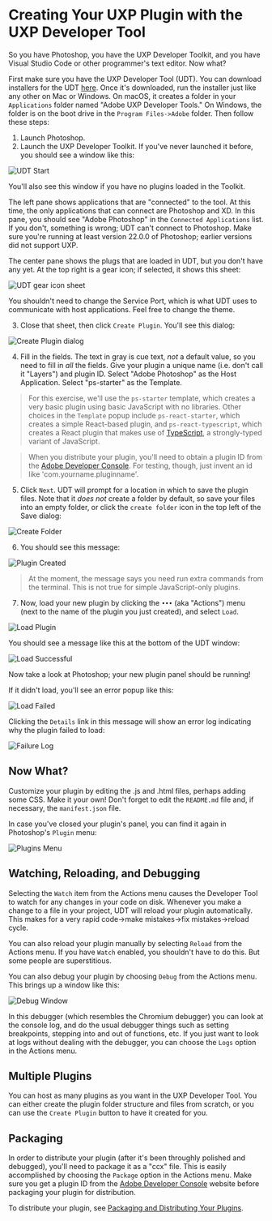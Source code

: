 # Creating Your UXP Plugin with the UXP Developer Tool

So you have Photoshop, you have the UXP Developer Toolkit, and you have Visual Studio Code or other programmer's text editor. Now what?

First make sure you have the UXP Developer Tool (UDT). You can download installers for the UDT [here](https://example.com). Once it's downloaded, run the installer just like any other on Mac or Windows. On macOS, it creates a folder in your `Applications` folder named "Adobe UXP Developer Tools." On Windows, the folder is on the boot drive in the `Program Files->Adobe` folder. Then follow these steps:


1. Launch Photoshop.
2. Launch the UXP Developer Toolkit. If you've never launched it before, you should see a window like this:

![UDT Start](https://example.com)

You'll also see this window if you have no plugins loaded in the Toolkit.

The left pane shows applications that are "connected" to the tool. At this time, the only applications that can connect are Photoshop and XD. In this pane, you should see "Adobe Photoshop" in the `Connected Applications` list. If you don't, something is wrong; UDT can't connect to Photoshop. Make sure you're running at least version 22.0.0 of Photoshop; earlier versions did not support UXP.

The center pane shows the plugs that are loaded in UDT, but you don't have any yet. At the top right is a gear icon; if selected, it shows this sheet:

![UDT gear icon sheet](https://example.com)

You shouldn't need to change the Service Port, which is what UDT uses to communicate with host applications. Feel free to change the theme.

3. Close that sheet, then click `Create Plugin`. You'll see this dialog:

![Create Plugin dialog](https://example.com)

4. Fill in the fields. The text in gray is cue text, _not_ a default value, so you need to fill in _all_ the fields. Give your plugin a unique name (i.e. don't call it "Layers") and plugin ID. Select "Adobe Photoshop" as the Host Application. Select "ps-starter" as the Template.

> For this exercise, we'll use the `ps-starter` template, which creates a very basic plugin using basic JavaScript with no libraries. Other choices in the `Template` popup include `ps-react-starter`, which creates a simple React-based plugin, and `ps-react-typescript`, which creates a React plugin that makes use of [TypeScript](https://www.typescriptlang.org), a strongly-typed variant of JavaScript.

> When you distribute your plugin, you'll need to obtain a plugin ID from the [Adobe Developer Console](https://console.adobe.io/home). For testing, though, just invent an id like 'com.yourname.pluginname'.

5. Click `Next`. UDT will prompt for a location in which to save the plugin files. Note that it _does not_ create a folder by default, so save your files into an empty folder, or click the `create folder` icon in the top left of the Save dialog:

![Create Folder](https://example.com)

6. You should see this message:

![Plugin Created](https://example.com)

> At the moment, the message says you need run extra commands from the terminal. This is not true for simple JavaScript-only plugins.

7. Now, load your new plugin by clicking the `•••` (aka "Actions") menu (next to the name of the plugin you just created), and select `Load`.

![Load Plugin](https://example.com)

 You should see a message like this at the bottom of the UDT window:
 
 ![Load Successful](https://example.com)

 Now take a look at Photoshop; your new plugin panel should be running!

 If it didn't load, you'll see an error popup like this:

![Load Failed](https://example.com)

 Clicking the `Details` link in this message will show an error log indicating why the plugin failed to load:

 ![Failure Log](https://example.com)

 ## Now What?

 Customize your plugin by editing the .js and .html files, perhaps adding some CSS. Make it your own! Don't forget to edit the `README.md` file and, if necessary, the `manifest.json` file.

In case you've closed your plugin's panel, you can find it again in Photoshop's `Plugin` menu:

 ![Plugins Menu](https://example.com)

 ## Watching, Reloading, and Debugging

 Selecting the `Watch` item from the Actions menu causes the Developer Tool to watch for any changes in your code on disk. 
 Whenever you make a change to a file in your project, UDT will reload your plugin automatically. This makes for a very rapid code->make mistakes->fix mistakes->reload cycle.

 You can also reload your plugin manually by selecting `Reload` from the Actions menu. If you have `Watch` enabled, you shouldn't have to do this. But some people are superstitious.

 You can also debug your plugin by choosing `Debug` from the Actions menu. This brings up a window like this:

 ![Debug Window](https://example.com)

 In this debugger (which resembles the Chromium debugger) you can look at the console log, and do the usual debugger things such as setting breakpoints, stepping into and out of functions, etc. If you just want to look at logs without dealing with the debugger, you can choose the `Logs` option in the Actions menu.

 ## Multiple Plugins

 You can host as many plugins as you want in the UXP Developer Tool. You can either create the plugin folder structure and files from scratch, or you can use the `Create Plugin` button to have it created for you.

 ## Packaging
 In order to distribute your plugin (after it's been throughly polished and debugged), you'll need to package it as a "ccx" file. This is easily accomplished by choosing the `Package` option in the Actions menu. Make sure you get a plugin ID from the [Adobe Developer Console](https://console.adobe.io/home) website before packaging your plugin for distribution.

 To distribute your plugin, see [Packaging and Distributing Your Plugins](https://example.com).